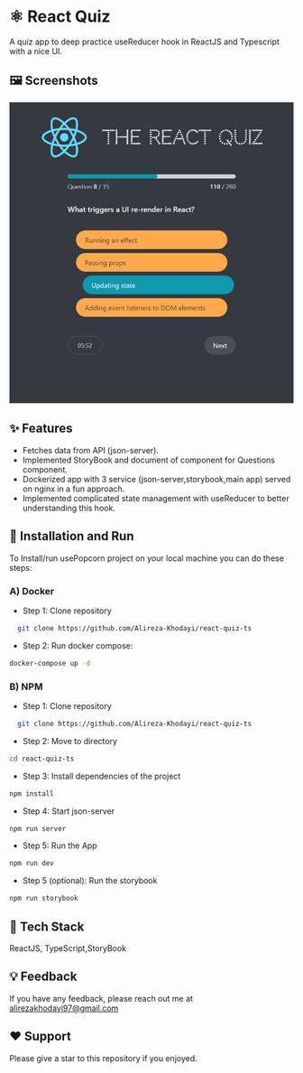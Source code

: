 
# ⚛️ React Quiz

A quiz app to deep practice useReducer hook in ReactJS and Typescript with a nice UI.

## 🖼️ Screenshots

![App Screenshot](https://raw.githubusercontent.com/Alireza-Khodayi/react-quiz-ts/refs/heads/main/public/ReactQuiz.png)


## ✨ Features

- Fetches data from API (json-server). 
- Implemented StoryBook and document of component for Questions component.
- Dockerized app with 3 service (json-server,storybook,main app) served on nginx in a fun approach.
- Implemented complicated state management with useReducer to better understanding  this hook.

## 🚀 Installation and Run

To Install/run usePopcorn project on your local machine you can do these steps:
### A) Docker
 - Step 1: Clone repository
```bash
  git clone https://github.com/Alireza-Khodayi/react-quiz-ts
  ```
  - Step 2: Run docker compose:
  ```bash
  docker-compose up -d
  ```
  ### B) NPM
- Step 1: Clone repository
```bash
  git clone https://github.com/Alireza-Khodayi/react-quiz-ts
  ```
  - Step 2: Move to directory
  ```bash
  cd react-quiz-ts
  ```
  - Step 3: Install dependencies of the project
  ```bash
  npm install
  ```
   - Step 4: Start json-server
  ```bash
  npm run server
  ```
  - Step 5: Run the App
  ```bash
  npm run dev
  ```
   - Step 5 (optional): Run the storybook
  ```bash
  npm run storybook
  ```

    
## 🧩 Tech Stack

ReactJS, TypeScript,StoryBook


## 💡 Feedback

If you have any feedback, please reach out me at alirezakhodayi97@gmail.com


## ❤️ Support

Please give a star to this repository if you enjoyed.
